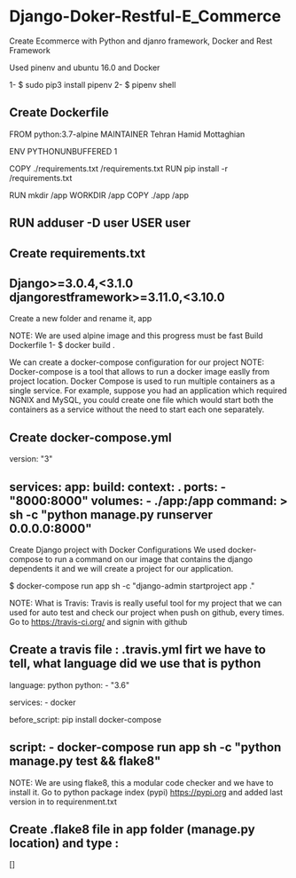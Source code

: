 # Django-Doker-Restful-E_Commerce
Create Ecommerce with Python and djanro framework, Docker and Rest Framework



Used pinenv and ubuntu 16.0 and Docker


1- $ sudo pip3 install pipenv
2- $ pipenv shell

Create Dockerfile
--------------------------------------------------------------------
FROM python:3.7-alpine
MAINTAINER Tehran Hamid Mottaghian


ENV PYTHONUNBUFFERED 1

COPY ./requirements.txt /requirements.txt
RUN pip install -r /requirements.txt

RUN mkdir /app
WORKDIR /app
COPY ./app /app

RUN adduser -D user
USER user
----------------------------------------------------------------------



Create requirements.txt
-----------------------------------------------------------------------
Django>=3.0.4,<3.1.0
djangorestframework>=3.11.0,<3.10.0
-----------------------------------------------------------------------


Create a new folder and rename it, app

NOTE: We are used alpine image and this progress must be fast
Build Dockerfile
1- $ docker build .


We can create a docker-compose configuration for our project
NOTE:   Docker-compose is a tool that allows to run a docker image easlly from project location.
        Docker Compose is used to run multiple containers as a single service. For example, suppose you had an application which required NGNIX and MySQL, you could create one file which would start both the containers as a service without the need to start each one separately.



Create docker-compose.yml
----------------------------------------------------------------------
version: "3"

services:
    app:
        build: 
            context: .
        ports:
            - "8000:8000"
        volumes:
            - ./app:/app
        command: >
            sh -c "python manage.py runserver 0.0.0.0:8000"
----------------------------------------------------------------------


Create Django project with Docker Configurations
We used docker-compose to run a command on our image that contains the django dependents it and we will create a project for our application.

$ docker-compose run app sh -c "django-admin startproject app ."



NOTE: What is Travis: Travis is really useful tool for my project that we can used for auto test and check our project when push on github, every times.
Go to https://travis-ci.org/ and signin with github

Create a travis file : .travis.yml
firt we have to tell, what language did we use that is python
------------------------------------------------------------------
language: python
python:
    - "3.6"

services:
    - docker

before_script: pip install docker-compose

script:
    - docker-compose run app sh -c "python manage.py test && flake8"
------------------------------------------------------------------






NOTE: We are using flake8, this a modular code checker and we have to install it.
      Go to python package index (pypi) https://pypi.org and added last version in to requirenment.txt

Create .flake8 file in app folder (manage.py location) and type :
-------------------------------------------------------------------
[]